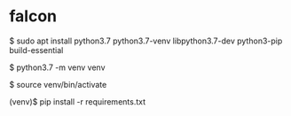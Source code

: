 # falcon

$ sudo apt install python3.7 python3.7-venv libpython3.7-dev python3-pip build-essential

$ python3.7 -m venv venv

$ source venv/bin/activate

(venv)$ pip install -r requirements.txt
